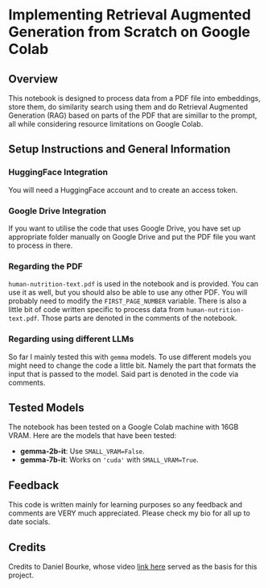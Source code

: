 # Implementing Retrieval Augmented Generation from Scratch on Google Colab

## Overview
This notebook is designed to process data from a PDF file into embeddings, store them, do similarity search using them and do Retrieval Augmented Generation (RAG) based on parts of the PDF that are simillar to the prompt, all while considering resource limitations on Google Colab.

## Setup Instructions and General Information
### HuggingFace Integration
You will need a HuggingFace account and to create an access token.

### Google Drive Integration
If you want to utilise the code that uses Google Drive, you have set up appropriate folder manually on Google Drive and put the PDF file you want to process in there.

### Regarding the PDF
`human-nutrition-text.pdf` is used in the notebook and is provided. You can use it as well, but you should also be able to use any other PDF. You will probably need to modify the `FIRST_PAGE_NUMBER` variable. There is also a little bit of code written specific to process data from `human-nutrition-text.pdf`. Those parts are denoted in the comments of the notebook.

### Regarding using different LLMs
So far I mainly tested this with `gemma` models. To use different models you might need to change the code a little bit. Namely the part that formats the input that is passed to the model. Said part is denoted in the code via comments.

## Tested Models
The notebook has been tested on a Google Colab machine with 16GB VRAM. Here are the models that have been tested:
- **gemma-2b-it**: Use `SMALL_VRAM=False`.
- **gemma-7b-it**: Works on `'cuda'` with `SMALL_VRAM=True`.

## Feedback
This code is written mainly for learning purposes so any feedback and comments are VERY much appreciated. Please check my bio for all up to date socials.

## Credits
Credits to Daniel Bourke, whose video [link here](https://www.youtube.com/watch?v=qN_2fnOPY-M) served as the basis for this project.
